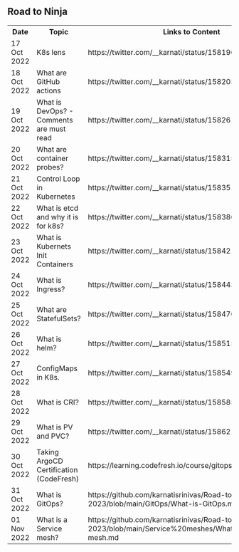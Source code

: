 ## Road to Ninja

<table>
<tr>
<th>
Date</th>
<th>
Topic</th>
  <th>
    Links to Content
</th>
<!--- Actual data from 17 Oct --!>

<tr>
<td> 17 Oct 2022
</td>
<td>
<!----Work in Progress--!>
K8s lens</td><td>
https://twitter.com/__karnati/status/1581960872314179584
</td>
</tr>

<tr>
<td> 18 Oct 2022
</td>
<td>
<!----Work in Progress--!>
What are GitHub actions</td><td>
https://twitter.com/__karnati/status/1582031982732591104
</td>
</tr>

<tr>
<td> 19 Oct 2022
</td>
<td>
<!----Work in Progress--!>
What is DevOps? - Comments are must read</td><td>
https://twitter.com/__karnati/status/1582618298994552832
</td>
</tr>

<tr>
<td> 20 Oct 2022
</td>
<td>
<!----Work in Progress--!>
What are container probes?</td><td>
https://twitter.com/__karnati/status/1583151502478409728
</td>
</tr>

<tr>
<td> 21 Oct 2022
</td>
<td>
<!----Work in Progress--!>
Control Loop in Kubernetes</td><td>
https://twitter.com/__karnati/status/1583513114972069889
</td>
</tr>

<tr>
<td> 22 Oct 2022
</td>
<td>
<!----Work in Progress--!>
What is etcd and why it is for k8s?</td><td>
https://twitter.com/__karnati/status/1583868800629293057
</td>
</tr>

<tr>
<td> 23 Oct 2022
</td>
<td>
<!----Work in Progress--!>
What is Kubernets Init Containers
</td>
<td>
https://twitter.com/__karnati/status/1584211592165457920
</td>
</tr>

<tr>
<td> 24 Oct 2022
</td>
<td>
<!----Work in Progress--!>
What is Ingress?
</td>
<td>
https://twitter.com/__karnati/status/1584432555805196289
</td>
</tr>

<tr>
<td> 25 Oct 2022
</td>
<td>
<!----Work in Progress--!>
What are StatefulSets?
</td>
<td>
https://twitter.com/__karnati/status/1584764994390032384
</td>
</tr>

<tr>
<td> 26 Oct 2022
</td>
<td>
<!----Work in Progress--!>
What is helm?
</td>
<td>
https://twitter.com/__karnati/status/1585158074716782592
</td>
</tr>

<tr>
<td> 27 Oct 2022
</td>
<td>
ConfigMaps in K8s.
<!----Work in Progress--!>
</td>
<td>
https://twitter.com/__karnati/status/1585490262352138247
</td>
</tr>

<tr>
<td> 28 Oct 2022
</td>
<td>
What is CRI?
<!----Work in Progress--!>
</td>
<td>
https://twitter.com/__karnati/status/1585850643390021632
</td>
</tr>

<tr>
<td> 29 Oct 2022
</td>
<td>
What is PV and PVC?
<!----Work in Progress--!>
</td>
<td>
https://twitter.com/__karnati/status/1586214542949982210
</td>
</tr>

<tr>
<td> 30 Oct 2022
</td>
<td>
Taking ArgoCD Certification (CodeFresh)
<!----Work in Progress--!>
</td>
<td>
https://learning.codefresh.io/course/gitops-with-argo
</td>
</tr>

<tr>
<td> 31 Oct 2022
</td>
<td>
<!----Work in Progress--!>
What is GitOps?
</td>

<td>
https://github.com/karnatisrinivas/Road-to-Ninja-2023/blob/main/GitOps/What-is-GitOps.md
</td>
</tr>
<tr>
<td> 01 Nov 2022</td>
<td> What is a Service mesh?</td>
<td> https://github.com/karnatisrinivas/Road-to-Ninja-2023/blob/main/Service%20meshes/What-is-Service-mesh.md</td>

</table>

